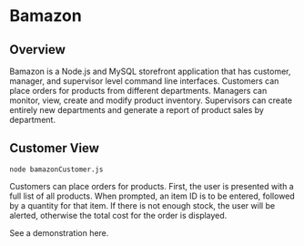 # Bamazon

## Overview

Bamazon is a Node.js and MySQL storefront application that has customer, manager, and supervisor level command line interfaces. Customers can place orders for products from different departments. Managers can monitor, view, create and modify product inventory. Supervisors can create entirely new departments and generate a report of product sales by department.

## Customer View

`node bamazonCustomer.js`

Customers can place orders for products. First, the user is presented with a full list of all products. When prompted, an item ID is to be entered, followed by a quantity for that item. If there is not enough stock, the user will be alerted, otherwise the total cost for the order is displayed.

See a demonstration here.




